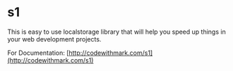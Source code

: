 # s1
This is easy to use localstorage library that will help you speed up things in your web development projects.

For Documentation: [http://codewithmark.com/s1](http://codewithmark.com/s1)
